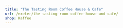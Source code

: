 ```yaml
---
title: "The Tasting Room Coffee House & Cafe"
url: /exeter/the-tasting-room-coffee-house-und-cafe/
shop: Kaffee
---
```

